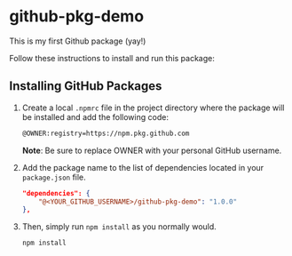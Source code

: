 # github-pkg-demo

This is my first Github package (yay!)

Follow these instructions to install and run this package:

## Installing GitHub Packages

1. Create a local `.npmrc` file in the project directory where the package will be installed and add the following code:

    ```sh
    @OWNER:registry=https://npm.pkg.github.com
    ```

    **Note**: Be sure to replace OWNER with your personal GitHub username.

2. Add the package name to the list of dependencies located in your `package.json` file.

    ```json
    "dependencies": {
        "@<YOUR_GITHUB_USERNAME>/github-pkg-demo": "1.0.0"
    },
    ```

3. Then, simply run `npm install` as you normally would.

    ```sh
    npm install
    ```
